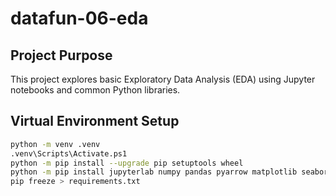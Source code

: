 # datafun-06-eda

## Project Purpose
This project explores basic Exploratory Data Analysis (EDA) using Jupyter notebooks and common Python libraries.

## Virtual Environment Setup
```bash
python -m venv .venv
.venv\Scripts\Activate.ps1
python -m pip install --upgrade pip setuptools wheel
python -m pip install jupyterlab numpy pandas pyarrow matplotlib seaborn
pip freeze > requirements.txt
